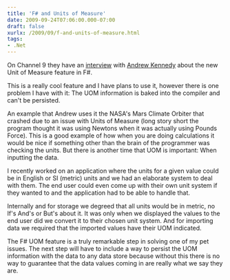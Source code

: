 ```yaml
---
title: 'F# and Units of Measure'
date: 2009-09-24T07:06:00.000-07:00
draft: false
xurlx: /2009/09/f-and-units-of-measure.html
tags: 
- .Net
---
```


On Channel 9 they have an [interview](http://channel9.msdn.com/posts/Charles/Andrew-Kennedy-F-Units-of-Measure/) with [Andrew Kennedy](http://blogs.msdn.com/andrewkennedy/) about the new Unit of Measure feature in F#.  
  
This is a really cool feature and I have plans to use it, however there is one problem I have with it: The UOM information is baked into the compiler and can't be persisted.  
  
An example that Andrew uses it the NASA's Mars Climate Orbiter that crashed due to an issue with Units of Measure (long story short the program thought it was using Newtons when it was actually using Pounds Force). This is a good example of how when you are doing calculations it would be nice if something other than the brain of the programmer was checking the units. But there is another time that UOM is important: When inputting the data.  
  
I recently worked on an application where the units for a given value could be in English or SI (metric) units and we had an elaborate system to deal with them. The end user could even come up with their own unit system if they wanted to and the application had to be able to handle that.  
  
Internally and for storage we degreed that all units would be in metric, no If's And's or But's about it. It was only when we displayed the values to the end user did we convert it to their chosen unit system. And for importing data we required that the imported values have their UOM indicated.  
  
The F# UOM feature is a truly remarkable step in solving one of my pet issues. The next step will have to include a way to persist the UOM information with the data to any data store because without this there is no way to guarantee that the data values coming in are really what we say they are.